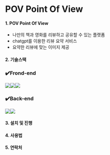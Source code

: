 # POV Point Of View

#### 1. POV Point Of View

- 나만의 책과 영화를 리뷰하고 공유할 수 있는 플랫폼
- chatgpt를 이용한 리뷰 요약 서비스
- 요약한 리뷰에 맞는 이미지 제공 

#### 2. 기술스택

### ✔️Frond-end

<img src="https://img.shields.io/badge/React-61DAFB?style=for-the-badge&logo=React&logoColor=black"><img src="https://img.shields.io/badge/Next.js-000000?style=for-the-badge&logo=Next.js&logoColor=white"><img src="https://img.shields.io/badge/chakraui-61DAFB?style=for-the-badge&logo=chakraui&logoColor=319795">

### ✔️Back-end

<img src="https://img.shields.io/badge/Python-3776AB?style=for-the-badge&logo=Python&logoColor=white"><img src="https://img.shields.io/badge/django-092E20?style=for-the-badge&logo=django&logoColor=white">

#### 3. 설치 및 진행

#### 4. 사용법

#### 5. 연락처
